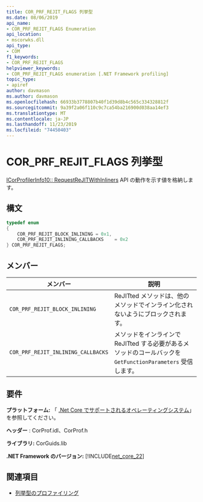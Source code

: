 ```yaml
---
title: COR_PRF_REJIT_FLAGS 列挙型
ms.date: 08/06/2019
api_name:
- COR_PRF_REJIT_FLAGS Enumeration
api_location:
- mscorwks.dll
api_type:
- COM
f1_keywords:
- COR_PRF_REJIT_FLAGS
helpviewer_keywords:
- COR_PRF_REJIT_FLAGS enumeration [.NET Framework profiling]
topic_type:
- apiref
author: davmason
ms.author: davmason
ms.openlocfilehash: 66933b3778807b40f1d39d8b4c565c334328812f
ms.sourcegitcommit: 9a39f2a06f110c9c7ca54ba216900d038aa14ef3
ms.translationtype: MT
ms.contentlocale: ja-JP
ms.lasthandoff: 11/23/2019
ms.locfileid: "74450403"
---
```

# <a name="cor_prf_rejit_flags-enumeration"></a>COR_PRF_REJIT_FLAGS 列挙型
[ICorProfilerInfo10:: RequestReJITWithInliners](../../../../docs/framework/unmanaged-api/profiling/icorprofilerinfo10-requestrejitwithinliners-method.md) API の動作を示す値を格納します。  
  
## <a name="syntax"></a>構文  
  
```cpp  
typedef enum  
{      
    COR_PRF_REJIT_BLOCK_INLINING = 0x1,
    COR_PRF_REJIT_INLINING_CALLBACKS    = 0x2
} COR_PRF_REJIT_FLAGS;  
```  
  
## <a name="members"></a>メンバー  
  
|メンバー|説明|  
|------------|-----------------|  
|`COR_PRF_REJIT_BLOCK_INLINING`| ReJITted メソッドは、他のメソッドでインライン化されないようにブロックされます。 |  
|`COR_PRF_REJIT_INLINING_CALLBACKS`| メソッドをインラインで ReJITted する必要があるメソッドのコールバックを `GetFunctionParameters` 受信します。 |  

## <a name="requirements"></a>要件  
 **プラットフォーム:** 「 [.Net Core でサポートされるオペレーティングシステム](../../../core/install/dependencies.md?tabs=netcore30&pivots=os-windows)」を参照してください。  
  
 **ヘッダー** : CorProf.idl、CorProf.h  
  
 **ライブラリ:** CorGuids.lib  
  
 **.NET Framework のバージョン:** [!INCLUDE[net_core_22](../../../../includes/net-core-22-md.md)] 
  
## <a name="see-also"></a>関連項目

- [列挙型のプロファイリング](../../../../docs/framework/unmanaged-api/profiling/profiling-enumerations.md)
